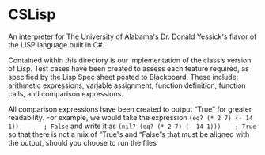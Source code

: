 # CSLisp
An interpreter for The University of Alabama's Dr. Donald Yessick's flavor of the LISP language built in C#.

Contained within this directory is our implementation of the class’s version of Lisp. Test cases have been created to assess each feature required, as specified by the Lisp Spec sheet posted to Blackboard. These include: arithmetic expressions, variable assignment, function definition, function calls, and comparison expressions.

All comparison expressions have been created to output “True” for greater readability. For example, we would take the expression 
```(eq? (* 2 7) (- 14 1))		; False``` 
and write it as 
```(nil? (eq? (* 2 7) (- 14 1)))	; True``` 
so that there is not a mix of “True”s and “False”s that must be aligned with the output, should you choose to run the files
